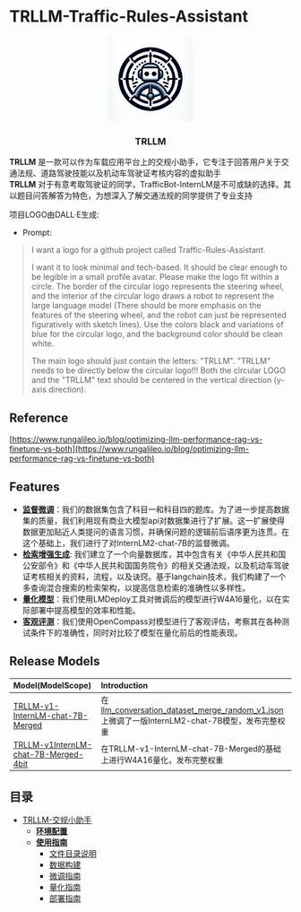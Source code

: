 # TRLLM-Traffic-Rules-Assistant
<!-- PROJECT SHIELDS -->



<!-- PROJECT LOGO -->

<div align="center">
  <a href="https://github.com/lindsey-chang/TRLLM-Traffic-Rules-Assistant">
    <img src="assets/logo.png" alt="Logo" width="30%">
  </a>
<h3 align="center">TRLLM</h3>
</div>
<p>
<b>TRLLM</b> 是一款可以作为车载应用平台上的交规小助手，它专注于回答用户关于交通法规、道路驾驶技能以及机动车驾驶证考核内容的虚拟助手</br>
<b>TRLLM</b> 对于有意考取驾驶证的同学，TrafficBot-InternLM是不可或缺的选择。其以题目问答解答为特色，为想深入了解交通法规的同学提供了专业支持
</p>

项目LOGO由DALL·E生成:
- Prompt:
> I want a logo for a github project called Traffic-Rules-Assistant. 
>
> I want it to look minimal and tech-based. It should be clear enough to be legible in a small profile avatar. Please make the logo fit within a circle. The border of the circular logo represents the steering wheel, and the interior of the circular logo draws a robot to represent the large language model (There should be more emphasis on the features of the steering wheel, and the robot can just be represented figuratively with sketch lines). Use the colors black and variations of blue for the circular logo, and the background color should be clean white.
>
> The main logo should just contain the letters: "TRLLM".  "TRLLM" needs to be directly below the circular logo!!! Both the circular LOGO and the "TRLLM" text should be centered in the vertical direction (y-axis direction).
 

## Reference
[https://www.rungalileo.io/blog/optimizing-llm-performance-rag-vs-finetune-vs-both](https://www.rungalileo.io/blog/optimizing-llm-performance-rag-vs-finetune-vs-both)



##  Features
- [**监督微调**]()：我们的数据集包含了科目一和科目四的题库。为了进一步提高数据集的质量，我们利用现有商业大模型api对数据集进行了扩展。这一扩展使得数据更加贴近人类提问的语言习惯，并确保问题的逻辑前后语序更为连贯。在这个基础上，我们进行了对InternLM2-chat-7B的监督微调。
- [**检索增强生成**](): 我们建立了一个向量数据库，其中包含有关《中华人民共和国公安部令》和《中华人民共和国国务院令》的相关交通法规，以及机动车驾驶证考核相关的资料，流程，以及诀窍。基于langchain技术，我们构建了一个多查询混合搜索的检索架构，以提高信息检索的准确性以多样性。
- [**量化模型**]()：我们使用LMDeploy工具对微调后的模型进行W4A16量化，以在实际部署中提高模型的效率和性能。
- [**客观评测**]()：我们使用OpenCompass对模型进行了客观评估，考察其在各种测试条件下的准确性，同时对比较了模型在量化前后的性能表现。


##  Release Models
| Model(ModelScope)                                                                                           | Introduction                                                                                                   | 
|:------------------------------------------------------------------------------------------------------------|:---------------------------------------------------------------------------------------------------------------|
| [TRLLM-v1-InternLM-chat-7B-Merged]()                                                                          |    在[llm_conversation_dataset_merge_random_v1.json]()上微调了一版InternLM2-chat-7B模型，发布完整权重                                 |
| [TRLLM-v1InternLM-chat-7B-Merged-4bit]()                                                                      |  在TRLLM-v1-InternLM-chat-7B-Merged的基础上进行W4A16量化，发布完整权重                             |

## 目录
- [TRLLM-交规小助手]()
  - [**环境配置**]()
  - [**使用指南**]()
    - [文件目录说明]()
    - [数据构建]()
    - [微调指南]()
    - [量化指南]()
    - [部署指南]()

